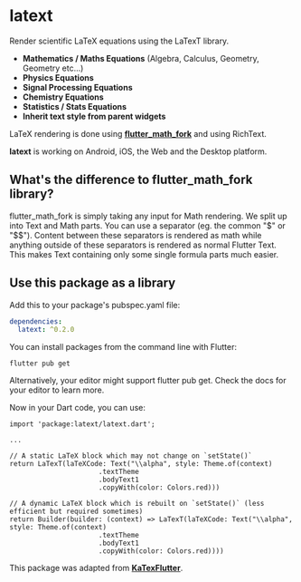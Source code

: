 # latext

Render scientific LaTeX equations using the LaTexT library.

- **Mathematics / Maths Equations** (Algebra, Calculus, Geometry, Geometry etc...)
- **Physics Equations**
- **Signal Processing Equations**
- **Chemistry Equations**
- **Statistics / Stats Equations**
- **Inherit text style from parent widgets**

LaTeX rendering is done using **[flutter_math_fork](https://pub.dev/packages/flutter_math_fork)** and using RichText.

**latext** is working on Android, iOS, the Web and the Desktop platform.


## What's the difference to flutter_math_fork library?

flutter_math_fork is simply taking any input for Math rendering.
We split up into Text and Math parts. You can use a separator (eg. the common "$" or "$$").
Content between these separators is rendered as math while anything outside of these separators
is rendered as normal Flutter Text. This makes Text containing only some single formula parts much easier.

## Use this package as a library

Add this to your package's pubspec.yaml file:

```yaml
dependencies:
  latext: ^0.2.0
```
You can install packages from the command line with Flutter:

```shell
flutter pub get
```
Alternatively, your editor might support flutter pub get. Check the docs for your editor to learn more.

Now in your Dart code, you can use:

```
import 'package:latext/latext.dart';

...

// A static LaTeX block which may not change on `setState()`
return LaTexT(laTeXCode: Text("\\alpha", style: Theme.of(context)
                      .textTheme
                      .bodyText1
                      .copyWith(color: Colors.red)))

// A dynamic LaTeX block which is rebuilt on `setState()` (less efficient but required sometimes)
return Builder(builder: (context) => LaTexT(laTeXCode: Text("\\alpha", style: Theme.of(context)
                      .textTheme
                      .bodyText1
                      .copyWith(color: Colors.red))))
```



This package was adapted from **[KaTexFlutter](https://gitlab.com/testapp-system/katex_flutter)**.
